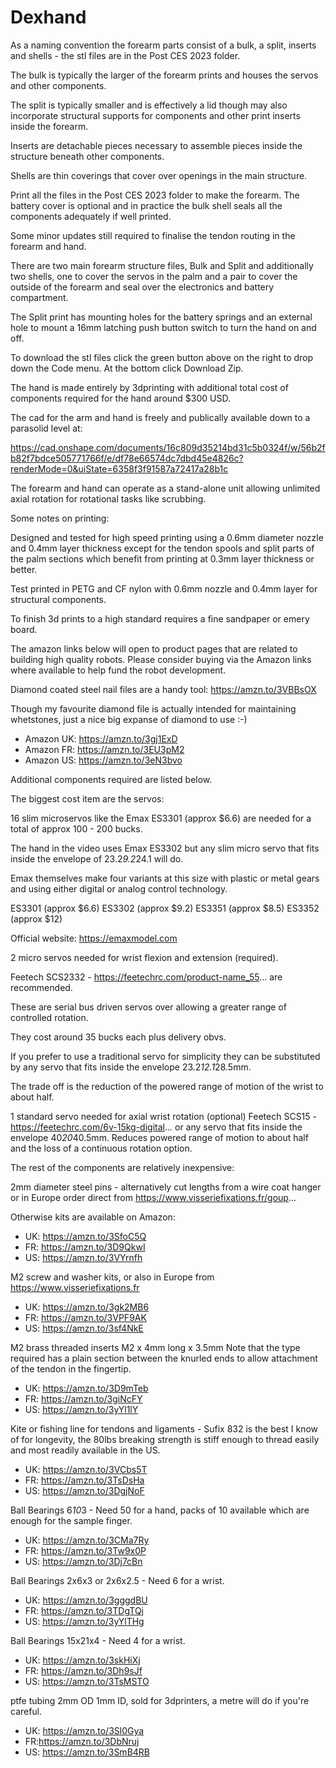 # Dexhand

As a naming convention the forearm parts consist of a bulk, a split, inserts and shells - the stl files are in the Post CES 2023 folder.

The bulk is typically the larger of the forearm prints and houses the servos and other components.

The split is typically smaller and is effectively a lid though may also incorporate structural supports for components and other print inserts inside the forearm.

Inserts are detachable pieces necessary to assemble pieces inside the structure beneath other components.

Shells are thin coverings that cover over openings in the main structure.

Print all the files in the Post CES 2023 folder to make the forearm. The battery cover is optional and in practice the bulk shell seals all the components adequately if well printed.

Some minor updates still required to finalise the tendon routing in the forearm and hand.

There are two main forearm structure files, Bulk and Split and additionally two shells, one to cover the servos in the palm and a pair to cover the outside of the forearm and seal over the electronics and battery compartment.

The Split print has mounting holes for the battery springs and an external hole to mount a 16mm latching push button switch to turn the hand on and off.

To download the stl files click the green button above on the right to drop down the Code menu. At the bottom click Download Zip.

The hand is made entirely by 3dprinting with additional total cost of components required for the hand around $300 USD.

The cad for the arm and hand is freely and publically available down to a parasolid level at:

https://cad.onshape.com/documents/16c809d35214bd31c5b0324f/w/56b2fb82f7bdce505771766f/e/df78e66574dc7dbd45e4826c?renderMode=0&uiState=6358f3f91587a72417a28b1c

The forearm and hand can operate as a stand-alone unit allowing unlimited axial rotation for rotational tasks like scrubbing.

Some notes on printing:

Designed and tested for high speed printing using a 0.6mm diameter nozzle and 0.4mm layer thickness except for the tendon spools and split parts of the palm sections which benefit from printing at 0.3mm layer thickness or better.

Test printed in PETG and CF nylon with 0.6mm nozzle and 0.4mm layer for structural components. 

To finish 3d prints to a high standard requires a fine sandpaper or emery board.

The amazon links below will open to product pages that are related to building high quality robots. Please consider buying via the Amazon links where available to help fund the robot development.

Diamond coated steel nail files are a handy tool: https://amzn.to/3VBBsOX

Though my favourite diamond file is actually intended for maintaining whetstones, just a nice big expanse of diamond to use :-)

- Amazon UK: https://amzn.to/3gj1ExD
- Amazon FR: https://amzn.to/3EU3pM2
- Amazon US: https://amzn.to/3eN3bvo

Additional components required are listed below.

The biggest cost item are the servos:

16 slim microservos like the Emax ES3301 (approx $6.6) are needed for a total of approx 100 - 200 bucks.

The hand in the video uses Emax ES3302 but any slim micro servo that fits inside the envelope of 23.2*9.2*24.1 will do.

Emax themselves make four variants at this size with plastic or metal gears and using either digital or analog control technology.

ES3301 (approx $6.6)
ES3302 (approx $9.2)
ES3351  (approx $8.5)
ES3352 (approx $12)

Official website: https://emaxmodel.com

2 micro servos needed for wrist flexion and extension (required).

Feetech SCS2332 - https://feetechrc.com/product-name_55... are recommended.

These are serial bus driven servos over allowing a greater range of controlled rotation.

They cost around 35 bucks each plus delivery obvs.

If you prefer to use a traditional servo for simplicity they can be substituted by any servo that fits inside the envelope 23.2*12.1*28.5mm.

The trade off is the reduction of the powered range of motion of the wrist to about half.

1 standard servo needed for axial wrist rotation (optional)
Feetech SCS15 - https://feetechrc.com/6v-15kg-digital... or any servo that fits inside the envelope 40*20*40.5mm. Reduces powered range of motion to about half and the loss of a continuous rotation option.

The rest of the components are relatively inexpensive:

2mm diameter steel pins - alternatively cut lengths from a wire coat hanger or in Europe order direct from https://www.visseriefixations.fr/goup...

Otherwise kits are available on Amazon:

- UK: https://amzn.to/3SfoC5Q
- FR: https://amzn.to/3D9QkwI
- US: https://amzn.to/3VYrnfh

M2 screw and washer kits, or also in Europe from https://www.visseriefixations.fr

- UK: https://amzn.to/3gk2MB6
- FR: https://amzn.to/3VPF9AK
- US: https://amzn.to/3sf4NkE

M2 brass threaded inserts M2 x 4mm long x 3.5mm
Note that the type required has a plain section between the knurled ends to allow attachment of the tendon in the fingertip.

- UK: https://amzn.to/3D9mTeb
- FR: https://amzn.to/3giNcFY
- US: https://amzn.to/3yYl1lY

Kite or fishing line for tendons and ligaments - Sufix 832 is the best I know of for longevity, the 80lbs breaking strength is stiff enough to thread easily and most readily available in the US.

- UK: https://amzn.to/3VCbs5T
- FR: https://amzn.to/3TsDsHa
- US: https://amzn.to/3DgjNoF

Ball Bearings 6*10*3 - Need 50 for a hand, packs of 10 available which are enough for the sample finger.

- UK: https://amzn.to/3CMa7Ry
- FR: https://amzn.to/3Tw9x0P
- US: https://amzn.to/3Dj7cBn

Ball Bearings 2x6x3 or 2x6x2.5 - Need 6 for a wrist.

- UK: https://amzn.to/3gggdBU
- FR: https://amzn.to/3TDgTQj
- US: https://amzn.to/3yYlTHg

Ball Bearings 15x21x4 - Need 4 for a wrist.

- UK: https://amzn.to/3skHiXj
- FR: https://amzn.to/3Dh9sJf
- US: https://amzn.to/3TsMSTO

ptfe tubing 2mm OD 1mm ID, sold for 3dprinters, a metre will do if you're careful.

- UK: https://amzn.to/3Sl0Gya
- FR:https://amzn.to/3DbNruj
- US: https://amzn.to/3SmB4RB
